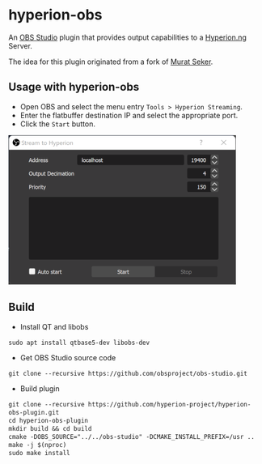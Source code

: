 # hyperion-obs

An [OBS Studio][obs] plugin that provides output capabilities to a
[Hyperion.ng][hyperion] Server.

The idea for this plugin originated from a fork of [Murat Seker][m-seker].

[obs]: https://obsproject.com/
[hyperion]: https://github.com/hyperion-project/hyperion.ng
[m-seker]: https://github.com/m-seker/hyperion.ng/tree/feature/obs

## Usage with hyperion-obs

- Open OBS and select the menu entry `Tools > Hyperion Streaming`.
- Enter the flatbuffer destination IP and select the appropriate port.
- Click the `Start` button.

![hyperion-obs](screenshot/hyperion-obs.png)

## Build

- Install QT and libobs

```
sudo apt install qtbase5-dev libobs-dev
```

- Get OBS Studio source code

```
git clone --recursive https://github.com/obsproject/obs-studio.git
```

- Build plugin

```
git clone --recursive https://github.com/hyperion-project/hyperion-obs-plugin.git
cd hyperion-obs-plugin
mkdir build && cd build
cmake -DOBS_SOURCE="../../obs-studio" -DCMAKE_INSTALL_PREFIX=/usr ..
make -j $(nproc)
sudo make install
```
